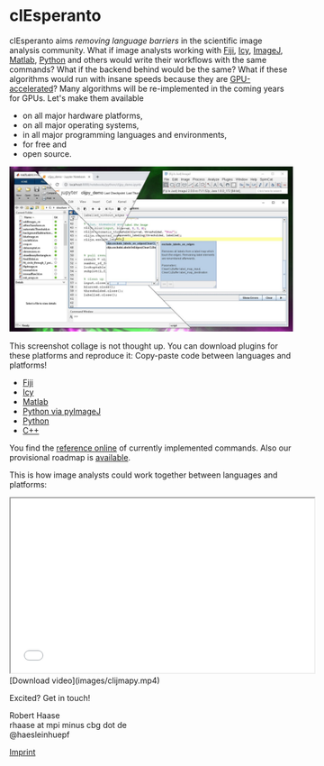 # clEsperanto

clEsperanto aims _removing language barriers_ in the scientific image analysis community. 
What if image analysts working with [Fiji](https://fiji.sc), [Icy](http://icy.bioimageanalysis.org/), [ImageJ](https://imagej.net), [Matlab](https://de.mathworks.com/products/matlab.html), [Python](https://python.org) and others would write their workflows with the same commands? What if the backend behind would be the same?
What if these algorithms would run with insane speeds because they are [GPU-accelerated](https://en.wikipedia.org/wiki/Graphics_processing_unit)?
Many algorithms will be re-implemented in the coming years for GPUs. Let's make them available 
* on all major hardware platforms, 
* on all major operating systems,
* in all major programming languages and environments,
* for free and
* open source.

![Image](images/clijmapy.png)

This screenshot collage is not thought up. You can download plugins for these platforms and reproduce it: Copy-paste code between languages and platforms!
* [Fiji](https://clij.github.io/)
* [Icy](https://clij.github.io/clicy/)
* [Matlab](https://clij.github.io/clatlab/)
* [Python via pyImageJ](https://clij.github.io/clijpy/)
* [Python](https://github.com/clEsperanto/pyclesperanto_prototype/)
* [C++](https://github.com/clEsperanto/CLIc_prototype)

You find the [reference online](https://clij.github.io/clij2-docs/reference) of currently implemented commands. Also our provisional roadmap is [available](https://github.com/clEsperanto/clesperanto.github.io/blob/master/roadmap.md).

This is how image analysts could work together between languages and platforms:
<iframe src="images/clijmapy.mp4" width="540" height="310"></iframe>
[Download video](images/clijmapy.mp4)

Excited? Get in touch!

Robert Haase  
rhaase at mpi minus cbg dot de  
@haesleinhuepf  


[Imprint](https://clesperanto.github.io/imprint)
